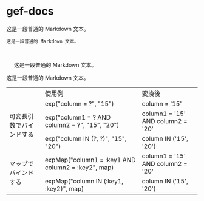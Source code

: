 # gef-docs


这是一段普通的 Markdown 文本。


    这是一段普通的 Markdown 文本。
<div style="padding-left: 20px; padding-top: 30px;">
    这是一段普通的 Markdown 文本。
</div>

这是一段普通的 Markdown 文本。
<table>
  <tr>
    <td></td>
    <td>使用例</td>
    <td>変換後</td>
  </tr>
  <tr>
    <td rowspan="3">可変長引数でバインドする</td>
    <td>exp("column = ?", "15")</td>
    <td>column = '15'</td>
  </tr>
  <tr>
    <td>exp("column1 = ? AND column2 = ?", "15", "20")</td>
    <td>column1 = '15' AND column2 = '20'</td>
  </tr>
    <tr>
    <td>exp("column IN (?, ?)", "15", "20")</td>
    <td>column IN ('15', '20')</td>
  </tr>
    <tr>
    <td rowspan="2">マップでバインドする</td>
    <td>expMap("column1 = :key1 AND column2 = :key2", map)</td>
    <td>column1 = '15' AND column2 = '20'</td>
  </tr>
  <tr>
    <td>expMap("column IN (:key1, :key2)", map)</td>
    <td>column IN ('15', '20')</td>
  </tr>
</table>
